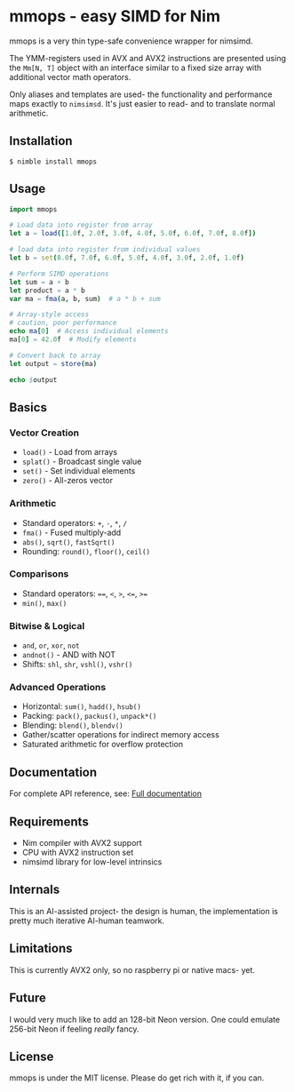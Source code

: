 # mmops - easy SIMD for Nim

mmops is a very thin type-safe convenience wrapper for nimsimd.

The YMM-registers used in AVX and AVX2 instructions are presented using the `Mm[N, T]` object with an interface similar to a fixed size array with additional vector math operators.

Only aliases and templates are used- the functionality and performance maps exactly to `nimsimsd`. It's just easier to read- and to translate normal arithmetic.

## Installation

```
$ nimble install mmops
```

## Usage

```nim
import mmops

# Load data into register from array
let a = load([1.0f, 2.0f, 3.0f, 4.0f, 5.0f, 6.0f, 7.0f, 8.0f])

# load data into register from individual values
let b = set(8.0f, 7.0f, 6.0f, 5.0f, 4.0f, 3.0f, 2.0f, 1.0f)

# Perform SIMD operations
let sum = a + b
let product = a * b
var ma = fma(a, b, sum)  # a * b + sum

# Array-style access
# caution, poor performance
echo ma[0]  # Access individual elements
ma[0] = 42.0f  # Modify elements

# Convert back to array
let output = store(ma)

echo $output
```

## Basics

### Vector Creation
- `load()` - Load from arrays
- `splat()` - Broadcast single value
- `set()` - Set individual elements  
- `zero()` - All-zeros vector

### Arithmetic
- Standard operators: `+`, `-`, `*`, `/`
- `fma()` - Fused multiply-add
- `abs()`, `sqrt()`, `fastSqrt()`
- Rounding: `round()`, `floor()`, `ceil()`

### Comparisons
- Standard operators: `==`, `<`, `>`, `<=`, `>=`
- `min()`, `max()`

### Bitwise & Logical
- `and`, `or`, `xor`, `not`
- `andnot()` - AND with NOT
- Shifts: `shl`, `shr`, `vshl()`, `vshr()`

### Advanced Operations
- Horizontal: `sum()`, `hadd()`, `hsub()`
- Packing: `pack()`, `packus()`, `unpack*()`
- Blending: `blend()`, `blendv()`
- Gather/scatter operations for indirect memory access
- Saturated arithmetic for overflow protection

## Documentation

For complete API reference, see: [Full documentation](https://capocasa.github.com/mmops/mmops.html)

## Requirements

- Nim compiler with AVX2 support
- CPU with AVX2 instruction set
- nimsimd library for low-level intrinsics

## Internals

This is an AI-assisted project- the design is human, the implementation is pretty much iterative AI-human teamwork.

## Limitations

This is currently AVX2 only, so no raspberry pi or native macs- yet.

## Future

I would very much like to add an 128-bit Neon version. One could emulate 256-bit Neon if feeling *really* fancy.

## License

mmops is under the MIT license. Please do get rich with it, if you can.

